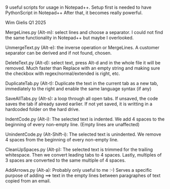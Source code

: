 9 useful scripts for usage in Notepad++. Setup first is needed to have PythonScript in Notepad++
After that, it becomes really powerful.

Wim Gielis
Q1 2025


MergeLines.py (Alt-m):
select lines and choose a separator. I could not find the same functionality in Notepad++ but maybe I overlooked.

UnmergeText.py (Alt-e):
the inverse operation or MergeLines. A customer separator can be derived and if not found, chosen.

DeleteText.py (Alt-d):
select text, press Alt-d and in the whole file it will be removed. Much faster than Replace with an empty string and making sure the checkbox with regex/normal/extended is right, etc.

DuplicateTab.py (Alt-t):
Duplicate the text in the current tab as a new tab, immediately to the right and enable the same language syntax (if any)

SaveAllTabs.py (Alt-s):
a loop through all open tabs. If unsaved, the code saves the tab if already saved earlier. If not yet saved, it is writting in a hardcoded folder on the hard drive.

IndentCode.py (Alt-i):
The selected text is indented. We add 4 spaces to the beginning of every non-empty line. (Empty lines are unaffected)

UnindentCode.py (Alt-Shift-i):
The selected text is unindented. We remove 4 spaces from the beginning of every non-empty line.

CleanUpSpaces.py (Alt-p):
The selected text is trimmed for the trailing whitespace. Then we convert leading tabs to 4 spaces. Lastly, multiples of 3 spaces are converted to the same multiple of 4 spaces.

AddArrows.py (Alt-a):
Probably only useful to me :-) Serves a specific purpose of adding ==> text in the empty lines between paragraphes of text copied from an email.
